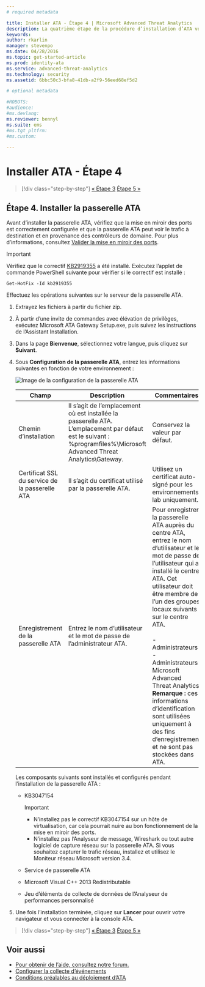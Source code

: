 ```yaml
---
# required metadata

title: Installer ATA - Étape 4 | Microsoft Advanced Threat Analytics
description: La quatrième étape de la procédure d’installation d’ATA vous aide à installer la passerelle ATA.
keywords:
author: rkarlin
manager: stevenpo
ms.date: 04/28/2016
ms.topic: get-started-article
ms.prod: identity-ata
ms.service: advanced-threat-analytics
ms.technology: security
ms.assetid: 6bbc50c3-bfa8-41db-a2f9-56eed68ef5d2

# optional metadata

#ROBOTS:
#audience:
#ms.devlang:
ms.reviewer: bennyl
ms.suite: ems
#ms.tgt_pltfrm:
#ms.custom:

---
```


# Installer ATA - Étape 4

>[!div class="step-by-step"]
[« Étape 3](install-ata-step3.md)
[Étape 5 »](install-ata-step5.md)

## Étape 4. Installer la passerelle ATA
Avant d’installer la passerelle ATA, vérifiez que la mise en miroir des ports est correctement configurée et que la passerelle ATA peut voir le trafic à destination et en provenance des contrôleurs de domaine. Pour plus d’informations, consultez [Valider la mise en miroir des ports](/advanced-threat-analytics/plandesign/validate-port-mirroring).

> [!IMPORTANT]
> Vérifiez que le correctif [KB2919355](http://support.microsoft.com/kb/2919355/) a été installé.  Exécutez l’applet de commande PowerShell suivante pour vérifier si le correctif est installé :
>
> `Get-HotFix -Id kb2919355`

Effectuez les opérations suivantes sur le serveur de la passerelle ATA.

1.  Extrayez les fichiers à partir du fichier zip.

2.  À partir d’une invite de commandes avec élévation de privilèges, exécutez Microsoft ATA Gateway Setup.exe, puis suivez les instructions de l’Assistant Installation.

3.  Dans la page **Bienvenue**, sélectionnez votre langue, puis cliquez sur **Suivant**.

4.  Sous **Configuration de la passerelle ATA**, entrez les informations suivantes en fonction de votre environnement :

    ![Image de la configuration de la passerelle ATA](media/ATA-Gateway-Configuration.JPG)

    |Champ|Description|Commentaires|
    |---------|---------------|------------|
    |Chemin d’installation|Il s’agit de l’emplacement où est installée la passerelle ATA. L’emplacement par défaut est le suivant : %programfiles%\Microsoft Advanced Threat Analytics\Gateway.|Conservez la valeur par défaut.|
    |Certificat SSL du service de la passerelle ATA|Il s’agit du certificat utilisé par la passerelle ATA.|Utilisez un certificat auto-signé pour les environnements lab uniquement.|
    |Enregistrement de la passerelle ATA|Entrez le nom d’utilisateur et le mot de passe de l’administrateur ATA.|Pour enregistrer la passerelle ATA auprès du centre ATA, entrez le nom d’utilisateur et le mot de passe de l’utilisateur qui a installé le centre ATA. Cet utilisateur doit être membre de l’un des groupes locaux suivants sur le centre ATA.<br /><br />- Administrateurs<br />- Administrateurs Microsoft Advanced Threat Analytics **Remarque :** ces informations d’identification sont utilisées uniquement à des fins d’enregistrement et ne sont pas stockées dans ATA.|
    Les composants suivants sont installés et configurés pendant l’installation de la passerelle ATA :

    -   KB3047154

        > [!IMPORTANT]
        > -   N’installez pas le correctif KB3047154 sur un hôte de virtualisation, car cela pourrait nuire au bon fonctionnement de la mise en miroir des ports.
        > -   N’installez pas l’Analyseur de message, Wireshark ou tout autre logiciel de capture réseau sur la passerelle ATA. Si vous souhaitez capturer le trafic réseau, installez et utilisez le Moniteur réseau Microsoft version 3.4.

    -   Service de passerelle ATA

    -   Microsoft Visual C++ 2013 Redistributable

    -   Jeu d’éléments de collecte de données de l’Analyseur de performances personnalisé

5.  Une fois l’installation terminée, cliquez sur **Lancer** pour ouvrir votre navigateur et vous connecter à la console ATA.


>[!div class="step-by-step"]
[« Étape 3](install-ata-step3.md)
[Étape 5 »](install-ata-step5.md)

## Voir aussi

- [Pour obtenir de l’aide, consultez notre forum.](https://social.technet.microsoft.com/Forums/security/en-US/home?forum=mata)
- [Configurer la collecte d’événements](/advanced-threat-analytics/plandesign/configure-event-collection)
- [Conditions préalables au déploiement d’ATA](/advanced-threat-analytics/plandesign/ata-prerequisites)


<!--HONumber=Apr16_HO2-->


